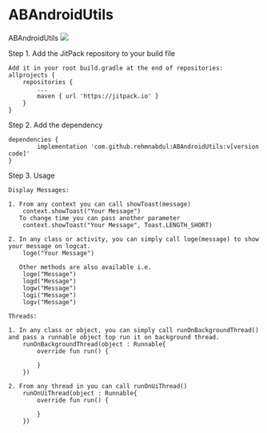 # ABAndroidUtils
ABAndroidUtils
[![](https://jitpack.io/v/rehmnabdul/ABAndroidUtils.svg)](https://jitpack.io/#rehmnabdul/ABAndroidUtils)

Step 1. Add the JitPack repository to your build file

	Add it in your root build.gradle at the end of repositories:
	allprojects {
		repositories {
			...
			maven { url 'https://jitpack.io' }
		}
	}
  
Step 2. Add the dependency
  
  	dependencies {
	        implementation 'com.github.rehmnabdul:ABAndroidUtils:v[version code]'
	}

Step 3. Usage
	
	Display Messages:
	
	1. From any context you can call showToast(message)
		context.showToast("Your Message")
	   To change time you can pass another parameter
		context.showToast("Your Message", Toast.LENGTH_SHORT)
	
	2. In any class or activity, you can simply call loge(message) to show your message on logcat.
		loge("Your Message")
		
	   Other methods are also available i.e. 
	   	loge("Message")
		logd("Message")
		logw("Message")
		logi("Message")
		logv("Message")
		
	Threads:
	
	1. In any class or object, you can simply call runOnBackgroundThread() and pass a runnable object top run it on background thread.
		runOnBackgroundThread(object : Runnable{
		    override fun run() {

		    }
		})
	
	2. From any thread in you can call runOnUiThread()
		runOnUiThread(object : Runnable{
		    override fun run() {

		    }
		})
		
		
	

